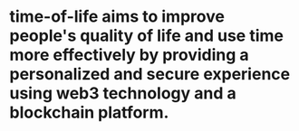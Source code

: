 #  time-of-life aims to improve people's quality of life and use time more effectively by providing a personalized and secure experience using web3 technology and a blockchain platform. 
